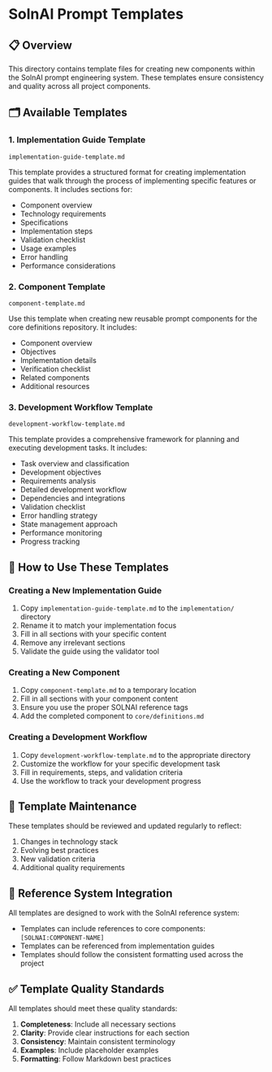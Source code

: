 # SolnAI Prompt Templates

## 📋 Overview

This directory contains template files for creating new components within the SolnAI prompt engineering system. These templates ensure consistency and quality across all project components.

## 🗂️ Available Templates

### 1. Implementation Guide Template
`implementation-guide-template.md`

This template provides a structured format for creating implementation guides that walk through the process of implementing specific features or components. It includes sections for:

- Component overview
- Technology requirements
- Specifications
- Implementation steps
- Validation checklist
- Usage examples
- Error handling
- Performance considerations

### 2. Component Template
`component-template.md`

Use this template when creating new reusable prompt components for the core definitions repository. It includes:

- Component overview
- Objectives
- Implementation details
- Verification checklist
- Related components
- Additional resources

### 3. Development Workflow Template
`development-workflow-template.md`

This template provides a comprehensive framework for planning and executing development tasks. It includes:

- Task overview and classification
- Development objectives
- Requirements analysis
- Detailed development workflow
- Dependencies and integrations
- Validation checklist
- Error handling strategy
- State management approach
- Performance monitoring
- Progress tracking

## 🚀 How to Use These Templates

### Creating a New Implementation Guide

1. Copy `implementation-guide-template.md` to the `implementation/` directory
2. Rename it to match your implementation focus
3. Fill in all sections with your specific content
4. Remove any irrelevant sections
5. Validate the guide using the validator tool

### Creating a New Component

1. Copy `component-template.md` to a temporary location
2. Fill in all sections with your component content
3. Ensure you use the proper SOLNAI reference tags
4. Add the completed component to `core/definitions.md`

### Creating a Development Workflow

1. Copy `development-workflow-template.md` to the appropriate directory
2. Customize the workflow for your specific development task
3. Fill in requirements, steps, and validation criteria
4. Use the workflow to track your development progress

## 📝 Template Maintenance

These templates should be reviewed and updated regularly to reflect:

1. Changes in technology stack
2. Evolving best practices
3. New validation criteria
4. Additional quality requirements

## 🔄 Reference System Integration

All templates are designed to work with the SolnAI reference system:

- Templates can include references to core components: `[SOLNAI:COMPONENT-NAME]`
- Templates can be referenced from implementation guides
- Templates should follow the consistent formatting used across the project

## ✅ Template Quality Standards

All templates should meet these quality standards:

1. **Completeness**: Include all necessary sections
2. **Clarity**: Provide clear instructions for each section
3. **Consistency**: Maintain consistent terminology
4. **Examples**: Include placeholder examples
5. **Formatting**: Follow Markdown best practices 